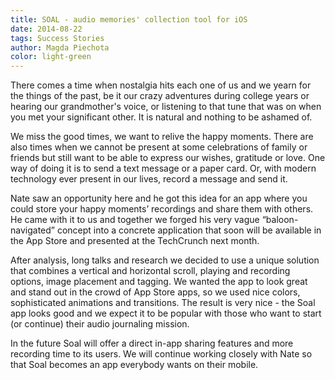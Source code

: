 ```yaml
---
title: SOAL - audio memories' collection tool for iOS
date: 2014-08-22
tags: Success Stories
author: Magda Piechota
color: light-green
---
```


There comes a time when nostalgia hits each one of us and we yearn for the things of the past, be it our crazy adventures during college years or hearing our grandmother's voice, or listening to that tune that was on when you met your significant other. It is natural and nothing to be ashamed of.

We miss the good times, we want to relive the happy moments. There are also times when we cannot be present at some celebrations of family or friends but still want to be able to express our wishes, gratitude or love. One way of doing it is to send a text message or a paper card. Or, with modern technology ever present in our lives, record a message and send it.

Nate saw an opportunity here and he got this idea for an app where you could store your happy moments’ recordings and share them with others. He came with it to us and together we forged his very vague “baloon-navigated” concept into a concrete application that soon will be available in the App Store and presented at the TechCrunch next month.

After analysis, long talks and research we decided to use a unique solution that combines a vertical and horizontal scroll, playing and recording options, image placement and tagging. We wanted the app to look great and stand out in the crowd of App Store apps, so we used nice colors, sophisticated animations and transitions. The result is very nice - the Soal app looks good and we expect it to be popular with those who want to start (or continue) their audio journaling mission.

In the future Soal will offer a direct in-app sharing features and more recording time to its users. We will continue working closely with Nate so that Soal becomes an app everybody wants on their mobile.